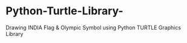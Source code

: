 # Python-Turtle-Library-
Drawing  INDIA Flag &amp; Olympic Symbol using Python TURTLE Graphics Library

